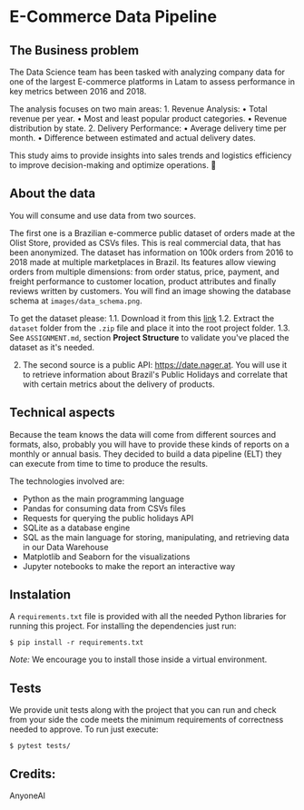 # E-Commerce Data Pipeline

## The Business problem

The Data Science team has been tasked with analyzing company data for one of the largest E-commerce platforms in Latam to assess performance in key metrics between 2016 and 2018.

The analysis focuses on two main areas:
	1.	Revenue Analysis:
	•	Total revenue per year.
	•	Most and least popular product categories.
	•	Revenue distribution by state.
	2.	Delivery Performance:
	•	Average delivery time per month.
	•	Difference between estimated and actual delivery dates.

This study aims to provide insights into sales trends and logistics efficiency to improve decision-making and optimize operations. 🚀

## About the data

You will consume and use data from two sources.

The first one is a Brazilian e-commerce public dataset of orders made at the Olist Store, provided as CSVs files. This is real commercial data, that has been anonymized. The dataset has information on 100k orders from 2016 to 2018 made at multiple marketplaces in Brazil. Its features allow viewing orders from multiple dimensions: from order status, price, payment, and freight performance to customer location, product attributes and finally reviews written by customers. You will find an image showing the database schema at `images/data_schema.png`. 

To get the dataset please:
1.1.  Download it from this [link](https://drive.google.com/file/d/1HIy4LNNQESuXUj-u_mNJTCGCRrCeSbo-/view?usp=share_link)
1.2. Extract the `dataset` folder from the `.zip` file and place it into the root project folder. 
1.3. See `ASSIGNMENT.md`, section **Project Structure** to validate you've placed the dataset as it's needed.

2. The second source is a public API: https://date.nager.at. You will use it to retrieve information about Brazil's Public Holidays and correlate that with certain metrics about the delivery of products.

## Technical aspects

Because the team knows the data will come from different sources and formats, also, probably you will have to provide these kinds of reports on a monthly or annual basis. They decided to build a data pipeline (ELT) they can execute from time to time to produce the results.

The technologies involved are:

- Python as the main programming language
- Pandas for consuming data from CSVs files
- Requests for querying the public holidays API
- SQLite as a database engine
- SQL as the main language for storing, manipulating, and retrieving data in our Data Warehouse
- Matplotlib and Seaborn for the visualizations
- Jupyter notebooks to make the report an interactive way

## Instalation

A `requirements.txt` file is provided with all the needed Python libraries for running this project. For installing the dependencies just run:

```console
$ pip install -r requirements.txt
```

*Note:* We encourage you to install those inside a virtual environment.


## Tests

We provide unit tests along with the project that you can run and check from your side the code meets the minimum requirements of correctness needed to approve. To run just execute:

```console
$ pytest tests/
```

## Credits:

AnyoneAI
